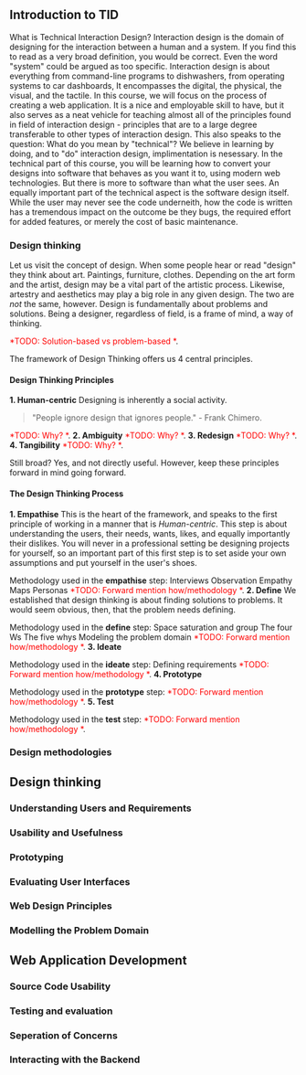 ## Introduction to TID
What is Technical Interaction Design? Interaction design is the domain of designing for the interaction between a human and a system. If you find this to read as a very broad definition, you would be correct. Even the word "system" could be argued as too specific. Interaction design is about everything from command-line programs to dishwashers, from operating systems to car dashboards, It encompasses the digital, the physical, the visual, and the tactile.
In this course, we will focus on the process of creating a web application. It is a nice and employable skill to have, but it also serves as a neat vehicle for teaching almost all of the principles found in field of interaction design - principles that are to a large degree transferable to other types of interaction design. This also speaks to the question: What do you mean by "technical"? We believe in learning by doing, and to "do" interaction design, implimentation is nesessary. In the technical part of this course, you will be learning how to convert your designs into software that behaves as you want it to, using modern web technologies.
But there is more to software than what the user sees. An equally important part of the technical aspect is the software design itself. While the user may never see the code underneith, how the code is written has a tremendous impact on the outcome be they bugs, the required effort for added features, or merely the cost of basic maintenance.

### Design thinking
Let us visit the concept of design. When some people hear or read "design" they think about art. Paintings, furniture, clothes. Depending on the art form and the artist, design may be a vital part of the artistic process. Likewise, artestry and aesthetics may play a big role in any given design. The two are *not* the same, however. Design is fundamentally about problems and solutions. Being a designer, regardless of field, is a frame of mind, a way of thinking. 

<span style="color:red">*TODO: Solution-based vs problem-based *</span>.

The framework of Design Thinking offers us 4 central principles.
#### Design Thinking Principles
**1. Human-centric**
Designing is inherently a social activity. 
> "People ignore design that ignores people." - Frank Chimero.

<span style="color:red">*TODO: Why? *</span>.
**2. Ambiguity**
<span style="color:red">*TODO: Why? *</span>.
**3. Redesign**
<span style="color:red">*TODO: Why? *</span>.
**4. Tangibility**
<span style="color:red">*TODO: Why? *</span>.

Still broad? Yes, and not directly useful. However, keep these principles forward in mind going forward.

#### The Design Thinking Process
**1. Empathise**
This is the heart of the framework, and speaks to the first principle of working in a manner that is *Human-centric*. This step is about understanding the users, their needs, wants, likes, and equally importantly their dislikes. You will never in a professional setting be designing projects for yourself, so an important part of this first step is to set aside your own assumptions and put yourself in the user's shoes.

Methodology used in the **empathise** step:
Interviews
Observation
Empathy Maps
Personas
<span style="color:red">*TODO: Forward mention how/methodology *</span>.
**2. Define**
We established that design thinking is about finding solutions to problems. It would seem obvious, then, that the problem needs defining. 

Methodology used in the **define** step:
Space saturation and group
The four Ws
The five whys
Modeling the problem domain
<span style="color:red">*TODO: Forward mention how/methodology *</span>.
**3. Ideate**

Methodology used in the **ideate** step:
Defining requirements
<span style="color:red">*TODO: Forward mention how/methodology *</span>.
**4. Prototype**


Methodology used in the **prototype** step:
<span style="color:red">*TODO: Forward mention how/methodology *</span>.
**5. Test**

Methodology used in the **test** step:
<span style="color:red">*TODO: Forward mention how/methodology *</span>.

### Design methodologies

## Design thinking
### Understanding Users and Requirements
### Usability and Usefulness
### Prototyping
### Evaluating User Interfaces
### Web Design Principles
### Modelling the Problem Domain

## Web Application Development
### Source Code Usability
### Testing and evaluation
### Seperation of Concerns
### Interacting with the Backend